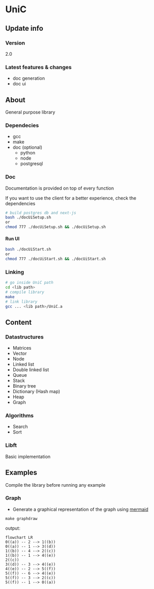 # UniC

## Update info

### Version
2.0

### Latest features & changes

- doc generation
- doc ui

## About

General purpose library

### Dependecies

- gcc
- make
- doc (optional)
	- python
	- node
	- postgresql

### Doc
Documentation is provided on top of every function

If you want to use the client for a better experience, check the dependencies

```sh
# build postgres db and next-js
bash ./docUiSetup.sh
or
chmod 777 ./docUiSetup.sh && ./docUiSetup.sh
```

#### Run UI

```sh
bash ./docUiStart.sh
or
chmod 777 ./docUiStart.sh && ./docUiStart.sh
```

### Linking

```sh
# go inside UniC path
cd <lib path>
# compile library
make
# link library
gcc ... <lib path>/UniC.a
```

## Content

### Datastructures

- Matrices
- Vector
- Node
- Linked list
- Double linked list
- Queue
- Stack
- Binary tree
- Dictionary (Hash map)
- Heap
- Graph

### Algorithms

- Search
- Sort

### Libft

Basic implementation

## Examples

Compile the library before running any example

### Graph

- Generate a graphical representation of the graph using [mermaid](https://github.com/mermaid-js/mermaid)

```make
make graphdraw
```

output:

```mermaid
flowchart LR
0((a)) -- 2 --> 1((b))
0((a)) -- 1 --> 3((d))
1((b)) -- 4 --> 2((c))
1((b)) -- 1 --> 4((e))
2((c))
3((d)) -- 3 --> 4((e))
4((e)) -- 2 --> 5((f))
5((f)) -- 6 --> 4((e))
5((f)) -- 3 --> 2((c))
5((f)) -- 1 --> 0((a))
```
